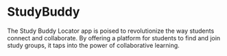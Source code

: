 # StudyBuddy
The Study Buddy Locator app is poised to revolutionize the way students connect and collaborate. By offering a platform for students to find and join study groups, it taps into the power of collaborative learning.
